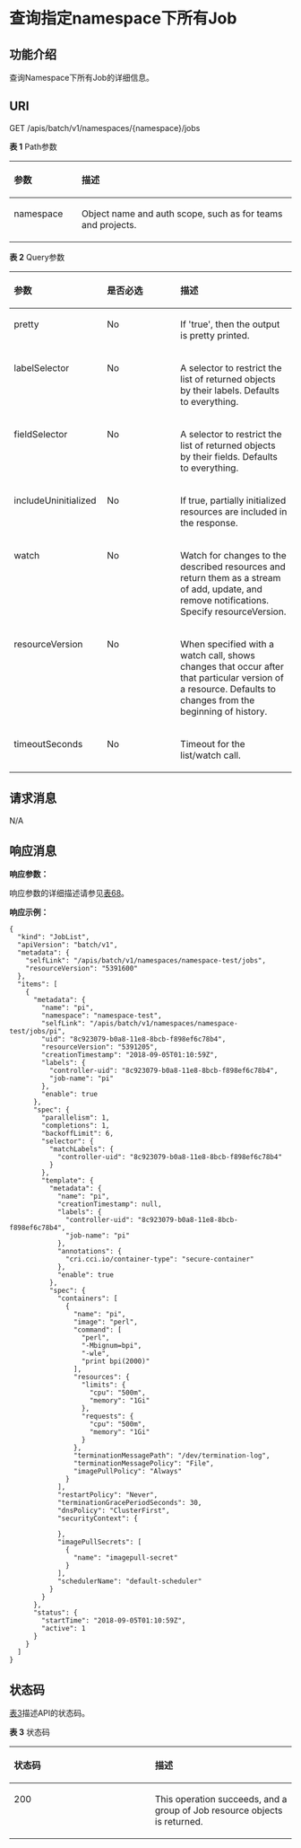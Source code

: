 # 查询指定namespace下所有Job<a name="cci_02_3043"></a>

## 功能介绍<a name="section51751064"></a>

查询Namespace下所有Job的详细信息。

## URI<a name="section63106395"></a>

GET /apis/batch/v1/namespaces/\{namespace\}/jobs

**表 1**  Path参数

<a name="table1696332124519"></a>
<table><thead align="left"><tr id="row11961332194516"><th class="cellrowborder" valign="top" width="24%" id="mcps1.2.3.1.1"><p id="p396032144518"><a name="p396032144518"></a><a name="p396032144518"></a>参数</p>
</th>
<th class="cellrowborder" valign="top" width="76%" id="mcps1.2.3.1.2"><p id="p18962325454"><a name="p18962325454"></a><a name="p18962325454"></a>描述</p>
</th>
</tr>
</thead>
<tbody><tr id="row9960327457"><td class="cellrowborder" valign="top" width="24%" headers="mcps1.2.3.1.1 "><p id="p1496113214456"><a name="p1496113214456"></a><a name="p1496113214456"></a>namespace</p>
</td>
<td class="cellrowborder" valign="top" width="76%" headers="mcps1.2.3.1.2 "><p id="p141902036155717"><a name="p141902036155717"></a><a name="p141902036155717"></a>Object name and auth scope, such as for teams and projects.</p>
</td>
</tr>
</tbody>
</table>

**表 2**  Query参数

<a name="d0e42130"></a>
<table><thead align="left"><tr id="row60594871"><th class="cellrowborder" valign="top" width="33%" id="mcps1.2.4.1.1"><p id="p65652297517"><a name="p65652297517"></a><a name="p65652297517"></a>参数</p>
</th>
<th class="cellrowborder" valign="top" width="26%" id="mcps1.2.4.1.2"><p id="p165661629135114"><a name="p165661629135114"></a><a name="p165661629135114"></a>是否必选</p>
</th>
<th class="cellrowborder" valign="top" width="41%" id="mcps1.2.4.1.3"><p id="p14567629115114"><a name="p14567629115114"></a><a name="p14567629115114"></a>描述</p>
</th>
</tr>
</thead>
<tbody><tr id="row40994086"><td class="cellrowborder" valign="top" width="33%" headers="mcps1.2.4.1.1 "><p id="p32186706"><a name="p32186706"></a><a name="p32186706"></a>pretty</p>
</td>
<td class="cellrowborder" valign="top" width="26%" headers="mcps1.2.4.1.2 "><p id="p56986361"><a name="p56986361"></a><a name="p56986361"></a>No</p>
</td>
<td class="cellrowborder" valign="top" width="41%" headers="mcps1.2.4.1.3 "><p id="p52492549"><a name="p52492549"></a><a name="p52492549"></a>If 'true', then the output is pretty printed.</p>
</td>
</tr>
<tr id="row2670901"><td class="cellrowborder" valign="top" width="33%" headers="mcps1.2.4.1.1 "><p id="p15016403"><a name="p15016403"></a><a name="p15016403"></a>labelSelector</p>
</td>
<td class="cellrowborder" valign="top" width="26%" headers="mcps1.2.4.1.2 "><p id="p8369097"><a name="p8369097"></a><a name="p8369097"></a>No</p>
</td>
<td class="cellrowborder" valign="top" width="41%" headers="mcps1.2.4.1.3 "><p id="p6808256"><a name="p6808256"></a><a name="p6808256"></a>A selector to restrict the list of returned objects by their labels. Defaults to everything.</p>
</td>
</tr>
<tr id="row61274307"><td class="cellrowborder" valign="top" width="33%" headers="mcps1.2.4.1.1 "><p id="p64271838"><a name="p64271838"></a><a name="p64271838"></a>fieldSelector</p>
</td>
<td class="cellrowborder" valign="top" width="26%" headers="mcps1.2.4.1.2 "><p id="p38636365"><a name="p38636365"></a><a name="p38636365"></a>No</p>
</td>
<td class="cellrowborder" valign="top" width="41%" headers="mcps1.2.4.1.3 "><p id="p42537849"><a name="p42537849"></a><a name="p42537849"></a>A selector to restrict the list of returned objects by their fields. Defaults to everything.</p>
</td>
</tr>
<tr id="row47296321"><td class="cellrowborder" valign="top" width="33%" headers="mcps1.2.4.1.1 "><p id="p5796754"><a name="p5796754"></a><a name="p5796754"></a>includeUninitialized</p>
</td>
<td class="cellrowborder" valign="top" width="26%" headers="mcps1.2.4.1.2 "><p id="p66883924"><a name="p66883924"></a><a name="p66883924"></a>No</p>
</td>
<td class="cellrowborder" valign="top" width="41%" headers="mcps1.2.4.1.3 "><p id="p37345572"><a name="p37345572"></a><a name="p37345572"></a>If true, partially initialized resources are included in the response.</p>
</td>
</tr>
<tr id="row565833"><td class="cellrowborder" valign="top" width="33%" headers="mcps1.2.4.1.1 "><p id="p45832525"><a name="p45832525"></a><a name="p45832525"></a>watch</p>
</td>
<td class="cellrowborder" valign="top" width="26%" headers="mcps1.2.4.1.2 "><p id="p21447008"><a name="p21447008"></a><a name="p21447008"></a>No</p>
</td>
<td class="cellrowborder" valign="top" width="41%" headers="mcps1.2.4.1.3 "><p id="p59486125"><a name="p59486125"></a><a name="p59486125"></a>Watch for changes to the described resources and return them as a stream of add, update, and remove notifications. Specify resourceVersion.</p>
</td>
</tr>
<tr id="row65613080"><td class="cellrowborder" valign="top" width="33%" headers="mcps1.2.4.1.1 "><p id="p13059244"><a name="p13059244"></a><a name="p13059244"></a>resourceVersion</p>
</td>
<td class="cellrowborder" valign="top" width="26%" headers="mcps1.2.4.1.2 "><p id="p51165837"><a name="p51165837"></a><a name="p51165837"></a>No</p>
</td>
<td class="cellrowborder" valign="top" width="41%" headers="mcps1.2.4.1.3 "><p id="p50792098"><a name="p50792098"></a><a name="p50792098"></a>When specified with a watch call, shows changes that occur after that particular version of a resource. Defaults to changes from the beginning of history.</p>
</td>
</tr>
<tr id="row54475699"><td class="cellrowborder" valign="top" width="33%" headers="mcps1.2.4.1.1 "><p id="p50455538"><a name="p50455538"></a><a name="p50455538"></a>timeoutSeconds</p>
</td>
<td class="cellrowborder" valign="top" width="26%" headers="mcps1.2.4.1.2 "><p id="p60366810"><a name="p60366810"></a><a name="p60366810"></a>No</p>
</td>
<td class="cellrowborder" valign="top" width="41%" headers="mcps1.2.4.1.3 "><p id="p57873426"><a name="p57873426"></a><a name="p57873426"></a>Timeout for the list/watch call.</p>
</td>
</tr>
</tbody>
</table>

## 请求消息<a name="section31086645"></a>

N/A

## 响应消息<a name="section11344351"></a>

**响应参数：**

响应参数的详细描述请参见[表68](数据结构.md#zh-cn_topic_0079614930_table6622802)。

**响应示例：**

```
{
  "kind": "JobList",
  "apiVersion": "batch/v1",
  "metadata": {
    "selfLink": "/apis/batch/v1/namespaces/namespace-test/jobs",
    "resourceVersion": "5391600"
  },
  "items": [
    {
      "metadata": {
        "name": "pi",
        "namespace": "namespace-test",
        "selfLink": "/apis/batch/v1/namespaces/namespace-test/jobs/pi",
        "uid": "8c923079-b0a8-11e8-8bcb-f898ef6c78b4",
        "resourceVersion": "5391205",
        "creationTimestamp": "2018-09-05T01:10:59Z",
        "labels": {
          "controller-uid": "8c923079-b0a8-11e8-8bcb-f898ef6c78b4",
          "job-name": "pi"
        },
        "enable": true
      },
      "spec": {
        "parallelism": 1,
        "completions": 1,
        "backoffLimit": 6,
        "selector": {
          "matchLabels": {
            "controller-uid": "8c923079-b0a8-11e8-8bcb-f898ef6c78b4"
          }
        },
        "template": {
          "metadata": {
            "name": "pi",
            "creationTimestamp": null,
            "labels": {
              "controller-uid": "8c923079-b0a8-11e8-8bcb-f898ef6c78b4",
              "job-name": "pi"
            },
            "annotations": {
              "cri.cci.io/container-type": "secure-container"
            },
            "enable": true
          },
          "spec": {
            "containers": [
              {
                "name": "pi",
                "image": "perl",
                "command": [
                  "perl",
                  "-Mbignum=bpi",
                  "-wle",
                  "print bpi(2000)"
                ],
                "resources": {
                  "limits": {
                    "cpu": "500m",
                    "memory": "1Gi"
                  },
                  "requests": {
                    "cpu": "500m",
                    "memory": "1Gi"
                  }
                },
                "terminationMessagePath": "/dev/termination-log",
                "terminationMessagePolicy": "File",
                "imagePullPolicy": "Always"
              }
            ],
            "restartPolicy": "Never",
            "terminationGracePeriodSeconds": 30,
            "dnsPolicy": "ClusterFirst",
            "securityContext": {

            },
            "imagePullSecrets": [
              {
                "name": "imagepull-secret"
              }
            ],
            "schedulerName": "default-scheduler"
          }
        }
      },
      "status": {
        "startTime": "2018-09-05T01:10:59Z",
        "active": 1
      }
    }
  ]
}
```

## 状态码<a name="section34990298"></a>

[表3](#d0e42261)描述API的状态码。

**表 3**  状态码

<a name="d0e42261"></a>
<table><thead align="left"><tr id="row59414131"><th class="cellrowborder" valign="top" width="50%" id="mcps1.2.3.1.1"><p id="p47815306"><a name="p47815306"></a><a name="p47815306"></a>状态码</p>
</th>
<th class="cellrowborder" valign="top" width="50%" id="mcps1.2.3.1.2"><p id="p47834569"><a name="p47834569"></a><a name="p47834569"></a>描述</p>
</th>
</tr>
</thead>
<tbody><tr id="row49394905"><td class="cellrowborder" valign="top" width="50%" headers="mcps1.2.3.1.1 "><p id="p41564386"><a name="p41564386"></a><a name="p41564386"></a>200</p>
</td>
<td class="cellrowborder" valign="top" width="50%" headers="mcps1.2.3.1.2 "><p id="p11272075"><a name="p11272075"></a><a name="p11272075"></a>This operation succeeds, and a group of Job resource objects is returned.</p>
</td>
</tr>
</tbody>
</table>


